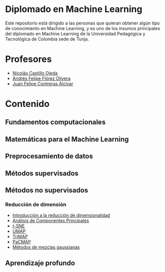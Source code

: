 # Diplomado en Machine Learning

Este repositorio está dirigido a las personas que quieran obtener algún tipo de conocimiento en Machine Learning, y es uno de los insumos principales del diplomado en Machine Learning de la Universidad Pedagógica y Tecnológica de Colombia sede de Tunja.

# Profesores

- [Nicolás Castillo Ojeda](https://www.linkedin.com/in/nicolas-castillo-ak/)
- [Andrés Felipe Flórez Olivera](https://www.linkedin.com/in/felipeflorezo/)
- [Juan Felipe Contreras Alcívar](https://www.linkedin.com/in/juanf-contreras/)

# Contenido

## Fundamentos computacionales

## Matemáticas para el Machine Learning

## Preprocesamiento de datos

## Métodos supervisados

## Métodos no supervisados

### Reducción de dimensión

- [Introducción a la reducción de dimensionalidad](./4_Métodos_No_Supervisados/Cuadernos/0_intro_red_dim.ipynb)
- [Análisis de Componentes Principales](./4_Métodos_No_Supervisados/Cuadernos/1_ACP.ipynb)
- [t-SNE](./4_Métodos_No_Supervisados/Cuadernos/2_TSNE.ipynb)
- [UMAP](./4_Métodos_No_Supervisados/Cuadernos/3_UMAP.ipynb)
- [TriMAP](./4_Métodos_No_Supervisados/Cuadernos/4_TriMAP.ipynb)
- [PaCMAP](./4_Métodos_No_Supervisados/Cuadernos/5_PaCMAP.ipynb)
- [Métodos de mezclas gaussianas]()

## Aprendizaje profundo